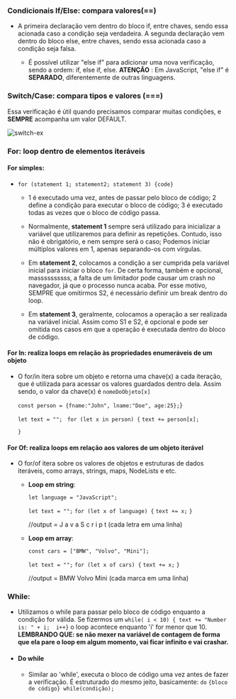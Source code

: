 ### Condicionais If/Else: compara valores(==)

+ A primeira declaração vem dentro do bloco if, entre chaves, sendo essa acionada caso a condição seja verdadeira. A segunda declaração vem dentro do bloco else, entre chaves, sendo essa acionada caso a condição seja falsa.

  + É possível utilizar "else if" para adicionar uma nova verificação, sendo a ordem: if, else if, else. **ATENÇÃO** : Em JavaScript, "else if" é **SEPARADO**, diferentemente de outras linguagens.






### Switch/Case: compara tipos e valores (===)

Essa verificação é útil quando precisamos comparar muitas condições, e **SEMPRE** acompanha um valor DEFAULT.

![switch-ex](C:\coisas\Estudo\Programação\JavaScript\anotacoes\imagens\switch-ex.JPG)





### For: loop dentro de elementos iteráveis

#### For simples:

+ `for (statement 1; statement2; statement 3) {code}` 
  + 1 é executado uma vez, antes de passar pelo bloco de código; 2 define a condição para executar o bloco de código; 3 é executado todas as vezes que o bloco de código passa.
  
  + Normalmente, **statement 1** sempre será utilizado para inicializar a variável que utilizaremos para definir as repetições. Contudo, isso não é obrigatório, e nem sempre será o caso; Podemos iniciar múltiplos valores em 1, apenas separando-os com vírgulas.
  + Em **statement 2**, colocamos a condição a ser cumprida pela variável inicial para iniciar o bloco `for`. De certa forma, também e opcional, massssssssss, a falta de um limitador pode causar um crash no navegador, já que o processo nunca acaba. Por esse motivo, SEMPRE que omitirmos S2, é necessário definir um break dentro do loop.
  + Em **statement 3**, geralmente, colocamos a operação a ser realizada na variável inicial. Assim como S1 e S2, é opcional e pode ser omitida nos casos em que a operação é executada dentro do bloco de código.



#### For In: realiza loops em relação às propriedades enumeráveis de um objeto

+ O for/in itera sobre um objeto e retorna uma chave(x) a cada iteração, que é utilizada para acessar os valores guardados dentro dela. Assim sendo, o valor da chave(x) é `nomeDoObjeto[x]`

  `const person = {fname:"John", lname:"Doe", age:25};`}

   `let text = "";`
    ` for (let x in person) {`
    `text += person[x];`

  `}`

  

#### For Of: realiza loops em relação aos valores de um objeto iterável

+ O for/of itera sobre os valores de objetos e estruturas de dados iteráveis, como arrays, strings, maps, NodeLists e etc.

  + **Loop em string**: 

    `let language = "JavaScript";`

    `let text = "";`
    `for (let x of language) {`
    `text += x;`
    `}`

    //output = J a v a S c r i p t (cada letra em uma linha)

    

  + **Loop em array**: 

    `const cars = ["BMW", "Volvo", "Mini"];`

    `let text = "";`
    `for (let x of cars) {`
     `text += x;`
    `}`

    //output = BMW Volvo Mini (cada marca em uma linha)





### While:

+ Utilizamos o while para passar pelo bloco de código enquanto a condição for válida. Se fizermos um `while( i < 10) { text += "Number is: " + i;  i++}` o loop acontece enquanto 'i' for menor que 10. **LEMBRANDO QUE: se não mexer na variável de contagem de forma que ela pare o loop em algum momento, vai ficar infinito e vai crashar.** 

  

+ #### Do while

  + Similar ao 'while', executa o bloco de código uma vez antes de fazer a verificação. É estruturado do mesmo jeito, basicamente: `do` `{bloco de código} while(condição);` 









 